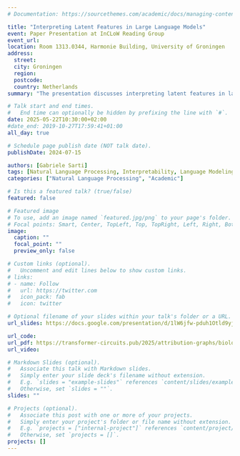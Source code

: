 ```yaml
---
# Documentation: https://sourcethemes.com/academic/docs/managing-content/

title: "Interpreting Latent Features in Large Language Models"
event: Paper Presentation at InCLoW Reading Group
event_url:
location: Room 1313.0344, Harmonie Building, University of Groningen
address:
  street:
  city: Groningen
  region:
  postcode:
  country: Netherlands
summary: "The presentation discusses interpreting latent features in large language models (LLMs). After an introduction on mechanistic interpretability fundamentals, including feature superposition and sparse autoencoders, I discuss recent work by the Anthropic interpretability team (Ameisen et al. 2025, Lindsey et al. 2025) for extracting circuits of interpretable features from trained LLMs. Real-world investigations of Claude mechanisms, such as multi-step reasoning and multilinguality, are also analyzed."

# Talk start and end times.
#   End time can optionally be hidden by prefixing the line with `#`.
date: 2025-05-22T10:30:00+02:00
#date_end: 2019-10-27T17:59:41+01:00
all_day: true

# Schedule page publish date (NOT talk date).
publishDate: 2024-07-15

authors: [Gabriele Sarti]
tags: [Natural Language Processing, Interpretability, Language Modeling, Feature Attribution, Concept-based Interpretability]
categories: ["Natural Language Processing", "Academic"]

# Is this a featured talk? (true/false)
featured: false

# Featured image
# To use, add an image named `featured.jpg/png` to your page's folder. 
# Focal points: Smart, Center, TopLeft, Top, TopRight, Left, Right, BottomLeft, Bottom, BottomRight.
image:
  caption: ""
  focal_point: ""
  preview_only: false

# Custom links (optional).
#   Uncomment and edit lines below to show custom links.
# links:
# - name: Follow
#   url: https://twitter.com
#   icon_pack: fab
#   icon: twitter

# Optional filename of your slides within your talk's folder or a URL.
url_slides: https://docs.google.com/presentation/d/1lW6jfw-pduh1Otld9yjFpjgxvjP80dCUPNjwSh_Tgiw/edit?usp=sharing

url_code: 
url_pdf: https://transformer-circuits.pub/2025/attribution-graphs/biology.html
url_video:

# Markdown Slides (optional).
#   Associate this talk with Markdown slides.
#   Simply enter your slide deck's filename without extension.
#   E.g. `slides = "example-slides"` references `content/slides/example-slides.md`.
#   Otherwise, set `slides = ""`.
slides: ""

# Projects (optional).
#   Associate this post with one or more of your projects.
#   Simply enter your project's folder or file name without extension.
#   E.g. `projects = ["internal-project"]` references `content/project/deep-learning/index.md`.
#   Otherwise, set `projects = []`.
projects: []
---
```

